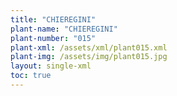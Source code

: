 ```yaml
---
title: "CHIEREGINI"
plant-name: "CHIEREGINI"
plant-number: "015"
plant-xml: /assets/xml/plant015.xml
plant-img: /assets/img/plant015.jpg
layout: single-xml
toc: true
---
```

